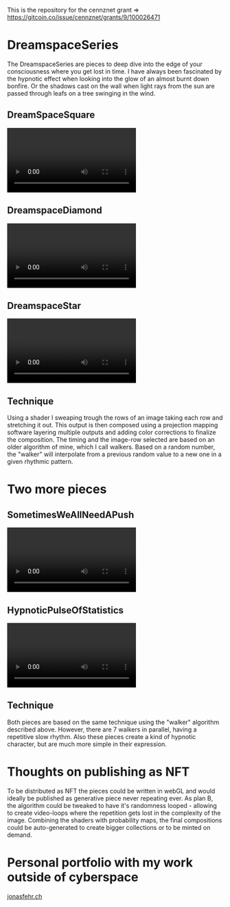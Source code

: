 This is the repository for the cennznet grant => https://gitcoin.co/issue/cennznet/grants/9/100026471

# DreamspaceSeries
The DreamspaceSeries are pieces to deep dive into the edge of your consciousness where you get lost in time.
I have always been fascinated by the hypnotic effect when looking into the glow of an almost burnt down bonfire.
Or the shadows cast on the wall when light rays from the sun are passed through leafs on a tree swinging in the wind.

## DreamSpaceSquare
![](DreamspaceSquare.mov)


## DreamspaceDiamond
![](DreamspaceDiamond.mov)


## DreamspaceStar
![](/DreamspaceStar.mov)

## Technique
Using a shader I sweaping trough the rows of an image taking each row and stretching it out.
This output is then composed using a projection mapping software layering multiple outputs and adding color corrections to finalize the composition.
The timing and the image-row selected are based on an older algorithm of mine, which I call walkers. Based on a random number, the "walker" will interpolate from a previous random value to a new one in a given rhythmic pattern.

# Two more pieces
## SometimesWeAllNeedAPush
![](SometimesWeAllNeedAPush.mov)

## HypnoticPulseOfStatistics
![](HypnoticPulseOfStatistics.mov)

## Technique
Both pieces are based on the same technique using the "walker" algorithm described above. However, there are 7 walkers in parallel, having a repetitive slow rhythm. Also these pieces create a kind of hypnotic character, but are much more simple in their expression.

# Thoughts on publishing as NFT
To be distributed as NFT the pieces could be written in webGL and would ideally be published as generative piece never repeating ever. As plan B, the algorithm could be tweaked to have it's randomness looped - allowing to create video-loops where the repetition gets lost in the complexity of the image. Combining the shaders with probability maps, the final compositions could be auto-generated to create bigger collections or to be minted on demand.

# Personal portfolio with my work outside of cyberspace
[jonasfehr.ch](https://www.jonasfehr.ch/)